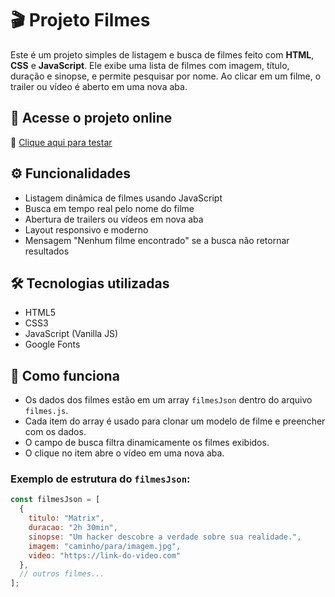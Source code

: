 # 🎬 Projeto Filmes

Este é um projeto simples de listagem e busca de filmes feito com **HTML**, **CSS** e **JavaScript**. Ele exibe uma lista de filmes com imagem, título, duração e sinopse, e permite pesquisar por nome. Ao clicar em um filme, o trailer ou vídeo é aberto em uma nova aba.

## 🚀 Acesse o projeto online

🔗 [Clique aqui para testar](https://darwingaz.github.io/films-list/)

## ⚙ Funcionalidades

- Listagem dinâmica de filmes usando JavaScript
- Busca em tempo real pelo nome do filme
- Abertura de trailers ou vídeos em nova aba
- Layout responsivo e moderno
- Mensagem "Nenhum filme encontrado" se a busca não retornar resultados

## 🛠 Tecnologias utilizadas

- HTML5
- CSS3
- JavaScript (Vanilla JS)
- Google Fonts


## 🧠 Como funciona

- Os dados dos filmes estão em um array `filmesJson` dentro do arquivo `filmes.js`.
- Cada item do array é usado para clonar um modelo de filme e preencher com os dados.
- O campo de busca filtra dinamicamente os filmes exibidos.
- O clique no item abre o vídeo em uma nova aba.

### Exemplo de estrutura do `filmesJson`:

```js
const filmesJson = [
  {
    titulo: "Matrix",
    duracao: "2h 30min",
    sinopse: "Um hacker descobre a verdade sobre sua realidade.",
    imagem: "caminho/para/imagem.jpg",
    video: "https://link-do-video.com"
  },
  // outros filmes...
];
